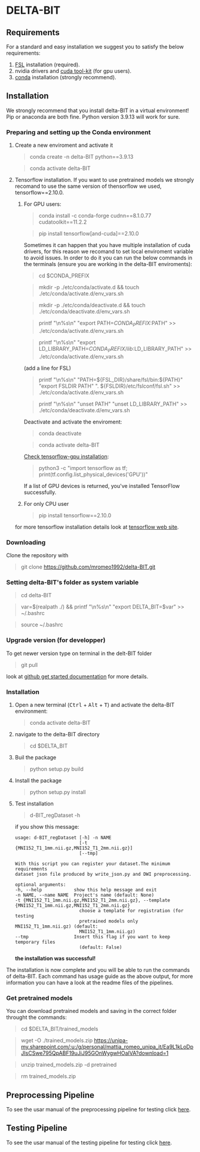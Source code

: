 # DELTA-BIT
## Requirements
For a standard and easy installation we suggest you to satisfy the below requirements:
1) [FSL](https://fsl.fmrib.ox.ac.uk/fsl/fslwiki/) installation (required).
2) nvidia drivers and [cuda tool-kit](https://developer.nvidia.com/cuda-toolkit) (for gpu users).
3) [conda](https://conda.io/projects/conda/en/latest/index.html#) installation (strongly recommend).

## Installation
We strongly recommend that you install delta-BIT in a virtual environment! Pip or anaconda are both fine. Python version 3.9.13 will work for sure.

### Preparing and setting up the Conda environment
1) Create a new enviroment and activate it
    >conda create -n delta-BIT python==3.9.13
    
    >conda activate delta-BIT
2) Tensorflow installation. If you want to use pretrained models we strongly recomand to use the same version of thensorflow we used, tensorflow==2.10.0.
    1. For GPU users:

        >conda install -c conda-forge cudnn==8.1.0.77 cudatoolkit==11.2.2

        >pip install tensorflow[and-cuda]==2.10.0
      
        Sometimes it can happen that you have multiple installation of cuda drivers, for this reason we recomand to set local enviroment variable to avoid issues. In order to do it you can run the below commands in the terminals (ensure you are working in the delta-BIT enviroments):
        
        >cd $CONDA_PREFIX

        >mkdir -p ./etc/conda/activate.d && touch ./etc/conda/activate.d/env_vars.sh

        >mkdir -p ./etc/conda/deactivate.d && touch ./etc/conda/deactivate.d/env_vars.sh

        >printf "\n%s\n" "export PATH=$CONDA_PREFIX:$PATH" >> ./etc/conda/activate.d/env_vars.sh

        >printf "\n%s\n" "export LD_LIBRARY_PATH=$CONDA_PREFIX/lib:$LD_LIBRARY_PATH" >> ./etc/conda/activate.d/env_vars.sh

        (add a line for FSL)

        >printf "\n%s\n" "PATH=\${FSL_DIR}/share/fsl/bin:\${PATH}" "export FSLDIR PATH" ". ${FSLDIR}/etc/fslconf/fsl.sh" >> ./etc/conda/activate.d/env_vars.sh


        >printf "\n%s\n" "unset PATH" "unset LD_LIBRARY_PATH" >> ./etc/conda/deactivate.d/env_vars.sh

        Deactivate and activate the enviroment:

        >conda deactivate

        >conda activate delta-BIT

        [Check tensorflow-gpu installation](https://www.tensorflow.org/install/pip):

        >python3 -c "import tensorflow as tf; print(tf.config.list_physical_devices('GPU'))"

        If a list of GPU devices is returned, you've installed TensorFlow successfully.

    2. For only CPU user
        
        >pip install tensorflow==2.10.0
 
    for more tensorflow installation details look at [tensorflow web site](https://www.tensorflow.org/install).


### Downloading

Clone the repository with
>git clone https://github.com/mromeo1992/delta-BIT.git

### Setting delta-BIT's folder as system variable

>cd delta-BIT

>var=$(realpath ./) && printf "\n%s\n" "export DELTA_BIT=$var" >> ~/.bashrc

>source ~/.bashrc

### Upgrade version (for developper)
To get newer version type on terminal in the delt-BIT folder
>git pull

look at [github get started documentation](https://docs.github.com/en/get-started) for more details.

### Installation
1. Open a new terminal (<kbd>Ctrl</kbd> + <kbd>Alt</kbd> + <kbd>T</kbd>) and activate the delta-BIT environment:
    >conda activate delta-BIT

2. navigate to the delta-BIT directory
    >cd $DELTA_BIT

3. Buil the package 
    >python setup.py build

4. Install the package
    >python setup.py install

5. Test installation
    >d-BIT_regDataset -h

    if you show this message:
    ```
    usage: d-BIT_regDataset [-h] -n NAME
                            [-t {MNI152_T1_1mm.nii.gz,MNI152_T1_2mm.nii.gz}]
                            [--tmp]

    With this script you can register your dataset.The minimum requirements
    dataset json file produced by write_json.py and DWI preprocessing.

    optional arguments:
    -h, --help            show this help message and exit
    -n NAME, --name NAME  Project's name (default: None)
    -t {MNI152_T1_1mm.nii.gz,MNI152_T1_2mm.nii.gz}, --template {MNI152_T1_1mm.nii.gz,MNI152_T1_2mm.nii.gz}
                            choose a template for registration (for testing
                            pretrained models only MNI152_T1_1mm.nii.gz) (default:
                            MNI152_T1_1mm.nii.gz)
    --tmp                 Insert this flag if you want to keep temporary files
                            (default: False)
    ```
    **the installation was successful!**

The installation is now complete and you will be able to run the commands of delta-BIT. Each command has usage guide as the above output, for more information you can have a look at the readme files of the pipelines.






### Get pretrained models
You can download pretrained models and saving in the correct folder throught the commands:

  >cd $DELTA_BIT/trained_models

  >wget -O ./trained_models.zip https://unipa-my.sharepoint.com/:u:/g/personal/mattia_romeo_unipa_it/Ea9L1kLoDpJIsCSwe795QpABF19uJiJ95GOnWygwHOaIVA?download=1

  >unzip trained_models.zip -d pretrained

  >rm trained_models.zip


## Preprocessing Pipeline
To see the usar manual of the preprocessing pipeline for testing click [here](test_pipeline/preprocessing/README.md).
## Testing Pipeline
To see the usar manual of the testing pipeline for testing click [here](test_pipeline/testing/README.md).